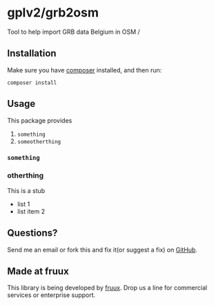 gplv2/grb2osm
=========

Tool to help import GRB data Belgium in OSM
/

Installation
------------

Make sure you have [composer][1] installed, and then run:

    composer install


Usage
-----

This package provides 

1. `something`
2. `someotherthing`

### `something`


### otherthing

This is a stub
* list 1
* list item 2

Questions?
----------

Send me an email or fork this and fix it(or suggest a fix) on [GitHub][2].


Made at fruux
-------------

This library is being developed by [fruux](https://fruux.com/). Drop us a line for commercial services or enterprise support.

[1]: http://getcomposer.org/
[2]: https://github.com/gplv2/grb2osm/issues/
